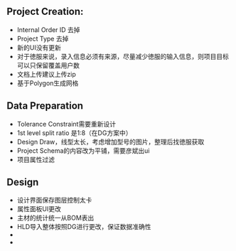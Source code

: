 ## Project Creation: 
* Internal Order ID 去掉
* Project Type 去掉
* 新的UI没有更新
* 对于徳服来说，录入信息必须有来源，尽量减少徳服的输入信息，则项目目标可以只保留覆盖用户数
* 文档上传建议上传zip
* 基于Polygon生成网格

## Data Preparation
* Tolerance Constraint需要重新设计
* 1st level split ratio 是1:8（在DG方案中）
* Design Draw，线型太长，考虑增加型号的图片，整理后找徳服获取
* Project Schema的内容改为平铺，需要彦斌出ui
* 项目属性过滤

## Design
* 设计界面保存图层控制太卡
* 属性面板UI更改
* 主材的统计统一从BOM表出
* HLD导入整体按照DG进行更改，保证数据准确性
* 
* 